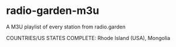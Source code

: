 # radio-garden-m3u
A M3U playlist of every station from radio.garden


COUNTRIES/US STATES COMPLETE:
Rhode Island (USA),
Mongolia


